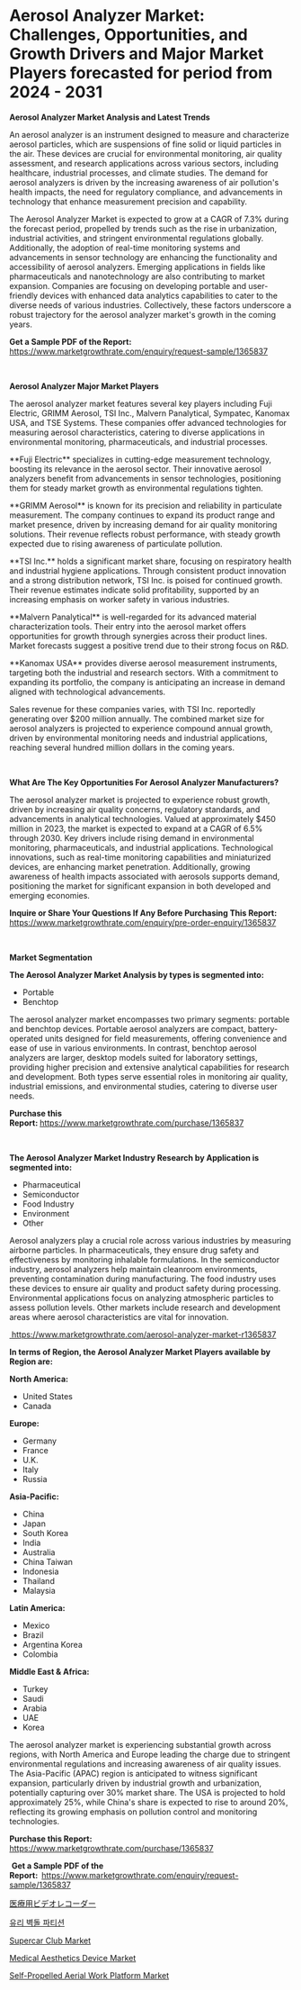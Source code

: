 <p><h1>Aerosol Analyzer Market: Challenges, Opportunities, and Growth Drivers and Major Market Players forecasted for period from 2024 - 2031</h1></p><p><strong>Aerosol Analyzer Market Analysis and Latest Trends</strong></p>
<p><p>An aerosol analyzer is an instrument designed to measure and characterize aerosol particles, which are suspensions of fine solid or liquid particles in the air. These devices are crucial for environmental monitoring, air quality assessment, and research applications across various sectors, including healthcare, industrial processes, and climate studies. The demand for aerosol analyzers is driven by the increasing awareness of air pollution's health impacts, the need for regulatory compliance, and advancements in technology that enhance measurement precision and capability.</p><p>The Aerosol Analyzer Market is expected to grow at a CAGR of 7.3% during the forecast period, propelled by trends such as the rise in urbanization, industrial activities, and stringent environmental regulations globally. Additionally, the adoption of real-time monitoring systems and advancements in sensor technology are enhancing the functionality and accessibility of aerosol analyzers. Emerging applications in fields like pharmaceuticals and nanotechnology are also contributing to market expansion. Companies are focusing on developing portable and user-friendly devices with enhanced data analytics capabilities to cater to the diverse needs of various industries. Collectively, these factors underscore a robust trajectory for the aerosol analyzer market's growth in the coming years.</p></p>
<p><strong>Get a Sample PDF of the Report:&nbsp;</strong> <a href="https://www.marketgrowthrate.com/enquiry/request-sample/1365837">https://www.marketgrowthrate.com/enquiry/request-sample/1365837</a></p>
<p>&nbsp;</p>
<p><strong>Aerosol Analyzer Major Market Players</strong></p>
<p><p>The aerosol analyzer market features several key players including Fuji Electric, GRIMM Aerosol, TSI Inc., Malvern Panalytical, Sympatec, Kanomax USA, and TSE Systems. These companies offer advanced technologies for measuring aerosol characteristics, catering to diverse applications in environmental monitoring, pharmaceuticals, and industrial processes.</p><p>**Fuji Electric** specializes in cutting-edge measurement technology, boosting its relevance in the aerosol sector. Their innovative aerosol analyzers benefit from advancements in sensor technologies, positioning them for steady market growth as environmental regulations tighten.</p><p>**GRIMM Aerosol** is known for its precision and reliability in particulate measurement. The company continues to expand its product range and market presence, driven by increasing demand for air quality monitoring solutions. Their revenue reflects robust performance, with steady growth expected due to rising awareness of particulate pollution.</p><p>**TSI Inc.** holds a significant market share, focusing on respiratory health and industrial hygiene applications. Through consistent product innovation and a strong distribution network, TSI Inc. is poised for continued growth. Their revenue estimates indicate solid profitability, supported by an increasing emphasis on worker safety in various industries.</p><p>**Malvern Panalytical** is well-regarded for its advanced material characterization tools. Their entry into the aerosol market offers opportunities for growth through synergies across their product lines. Market forecasts suggest a positive trend due to their strong focus on R&D.</p><p>**Kanomax USA** provides diverse aerosol measurement instruments, targeting both the industrial and research sectors. With a commitment to expanding its portfolio, the company is anticipating an increase in demand aligned with technological advancements.</p><p>Sales revenue for these companies varies, with TSI Inc. reportedly generating over $200 million annually. The combined market size for aerosol analyzers is projected to experience compound annual growth, driven by environmental monitoring needs and industrial applications, reaching several hundred million dollars in the coming years.</p></p>
<p>&nbsp;</p>
<p><strong>What Are The Key Opportunities For Aerosol Analyzer Manufacturers?</strong></p>
<p><p>The aerosol analyzer market is projected to experience robust growth, driven by increasing air quality concerns, regulatory standards, and advancements in analytical technologies. Valued at approximately $450 million in 2023, the market is expected to expand at a CAGR of 6.5% through 2030. Key drivers include rising demand in environmental monitoring, pharmaceuticals, and industrial applications. Technological innovations, such as real-time monitoring capabilities and miniaturized devices, are enhancing market penetration. Additionally, growing awareness of health impacts associated with aerosols supports demand, positioning the market for significant expansion in both developed and emerging economies.</p></p>
<p><strong>Inquire or Share Your Questions If Any Before Purchasing This Report:</strong> <a href="https://www.marketgrowthrate.com/enquiry/pre-order-enquiry/1365837">https://www.marketgrowthrate.com/enquiry/pre-order-enquiry/1365837</a></p>
<p>&nbsp;</p>
<p><strong>Market Segmentation</strong></p>
<p><strong>The Aerosol Analyzer Market Analysis by types is segmented into:</strong></p>
<p><ul><li>Portable</li><li>Benchtop</li></ul></p>
<p><p>The aerosol analyzer market encompasses two primary segments: portable and benchtop devices. Portable aerosol analyzers are compact, battery-operated units designed for field measurements, offering convenience and ease of use in various environments. In contrast, benchtop aerosol analyzers are larger, desktop models suited for laboratory settings, providing higher precision and extensive analytical capabilities for research and development. Both types serve essential roles in monitoring air quality, industrial emissions, and environmental studies, catering to diverse user needs.</p></p>
<p><strong>Purchase this Report:&nbsp;</strong><a href="https://www.marketgrowthrate.com/purchase/1365837">https://www.marketgrowthrate.com/purchase/1365837</a></p>
<p>&nbsp;</p>
<p><strong>The Aerosol Analyzer Market Industry Research by Application is segmented into:</strong></p>
<p><ul><li>Pharmaceutical</li><li>Semiconductor</li><li>Food Industry</li><li>Environment</li><li>Other</li></ul></p>
<p><p>Aerosol analyzers play a crucial role across various industries by measuring airborne particles. In pharmaceuticals, they ensure drug safety and effectiveness by monitoring inhalable formulations. In the semiconductor industry, aerosol analyzers help maintain cleanroom environments, preventing contamination during manufacturing. The food industry uses these devices to ensure air quality and product safety during processing. Environmental applications focus on analyzing atmospheric particles to assess pollution levels. Other markets include research and development areas where aerosol characteristics are vital for innovation.</p></p>
<p><a href="https://www.marketgrowthrate.com/aerosol-analyzer-market-r1365837">&nbsp;https://www.marketgrowthrate.com/aerosol-analyzer-market-r1365837</a></p>
<p><strong>In terms of Region, the Aerosol Analyzer Market Players available by Region are:</strong></p>
<p>
    <p> <strong> North America: </strong>
        <ul>
            <li>United States</li>
            <li>Canada</li>
        </ul>
        </p> 
    <p> <strong> Europe: </strong>
        <ul>
            <li>Germany</li>
            <li>France</li>
            <li>U.K.</li>
            <li>Italy</li>
            <li>Russia</li>
        </ul>
        </p> 
    <p> <strong> Asia-Pacific: </strong>
        <ul>
            <li>China</li>
            <li>Japan</li>
            <li>South Korea</li>
            <li>India</li>
            <li>Australia</li>
            <li>China Taiwan</li>
            <li>Indonesia</li>
            <li>Thailand</li>
            <li>Malaysia</li>
        </ul>
        </p> 
    <p> <strong> Latin America: </strong>
        <ul>
            <li>Mexico</li>
            <li>Brazil</li>
            <li>Argentina Korea</li>
            <li>Colombia</li>
        </ul>
        </p> 
    <p> <strong> Middle East & Africa: </strong>
        <ul>
            <li>Turkey</li>
            <li>Saudi</li>
            <li>Arabia</li>
            <li>UAE</li>
            <li>Korea</li>
        </ul>
    </p>
    </p>
<p><p>The aerosol analyzer market is experiencing substantial growth across regions, with North America and Europe leading the charge due to stringent environmental regulations and increasing awareness of air quality issues. The Asia-Pacific (APAC) region is anticipated to witness significant expansion, particularly driven by industrial growth and urbanization, potentially capturing over 30% market share. The USA is projected to hold approximately 25%, while China's share is expected to rise to around 20%, reflecting its growing emphasis on pollution control and monitoring technologies.</p></p>
<p><strong>Purchase this Report: </strong><a href="https://www.marketgrowthrate.com/purchase/1365837">https://www.marketgrowthrate.com/purchase/1365837</a></p>
<p>&nbsp;<strong>Get a Sample PDF of the Report:&nbsp;&nbsp;</strong><a href="https://www.marketgrowthrate.com/enquiry/request-sample/1365837">https://www.marketgrowthrate.com/enquiry/request-sample/1365837</a></p>
<p><strong></strong></p>
<p><p><a href="https://medium.com/@mk4cronn/%E3%82%B0%E3%83%AD%E3%83%BC%E3%83%90%E3%83%AB%E5%8C%BB%E7%99%82%E7%94%A8%E3%83%93%E3%83%87%E3%82%AA%E3%83%AC%E3%82%B3%E3%83%BC%E3%83%80%E3%83%BC%E5%B8%82%E5%A0%B4-%E3%82%A2%E3%83%97%E3%83%AA%E3%82%B1%E3%83%BC%E3%82%B7%E3%83%A7%E3%83%B3-%E3%82%A8%E3%83%B3%E3%83%89%E3%83%A6%E3%83%BC%E3%82%B9%E7%94%A3%E6%A5%AD-%E3%82%BF%E3%82%A4%E3%83%97-%E6%A9%9F%E5%99%A8-%E3%81%8A%E3%82%88%E3%81%B3%E5%9C%B0%E5%9F%9F%E3%81%AB%E7%84%A6%E7%82%B9%E3%82%92%E5%BD%93%E3%81%A6%E3%81%9F%E5%88%86%E6%9E%90%E3%81%A8%E4%BA%88%E6%B8%AC-2024%E5%B9%B4-2031%E5%B9%B4-4a0b690e7f20?postPublishedType=repub">医療用ビデオレコーダー</a></p><p><a href="https://medium.com/@borisfisher01/%EC%9C%A0%EB%A6%AC-%EB%B2%BD%EB%8F%8C-%ED%8C%8C%ED%8B%B0%EC%85%98-%EC%8B%9C%EC%9E%A5-%EC%A0%84%EB%A7%9D-%EC%8B%9C%EC%9E%A5-%EB%8F%99%ED%96%A5-%EB%B0%8F-%EC%98%81%ED%96%A5-%EB%B6%84%EC%84%9D-2024-2031-137b42664a65?postPublishedType=repub">유리 벽돌 파티션</a></p><p><a href="https://www.linkedin.com/pulse/supercar-club-market-trends-strategic-insights-2024-2031-abymf">Supercar Club Market</a></p><p><a href="https://medium.com/@kw8enloe/medical-aesthetics-device-market-trends-and-strategic-market-insights-2024-2031-78a723cca987?postPublishedType=repub">Medical Aesthetics Device Market</a></p><p><a href="https://medium.com/@kw8enloe/exploring-self-propelled-aerial-work-platform-market-dynamics-revenue-analysis-and-growth-0c781a506264?postPublishedType=repub">Self-Propelled Aerial Work Platform Market</a></p></p>
